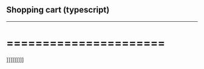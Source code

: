 ## Shopping cart (typescript)
------------------------------
======================
=====================
]]]]]]]]]
